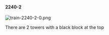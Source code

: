 #### 2240-2
![train-2240-2-0.png](https://github.com/lil-lab/nlvr/raw/master/nlvr/train/images/27/train-2240-2-0.png "train-2240-2-0.png")

There are 2 towers with a black block at the top